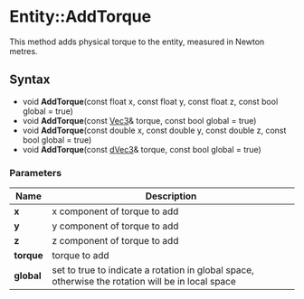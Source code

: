 # Entity::AddTorque #
This method adds physical torque to the entity, measured in Newton metres.

## Syntax ##
- void **AddTorque**(const float x, const float y, const float z, const bool global = true)
- void **AddTorque**(const [Vec3](CPP_Vec3.md)& torque, const bool global = true)
- void **AddTorque**(const double x, const double y, const double z, const bool global = true)
- void **AddTorque**(const [dVec3](CPP_dVec3.md)& torque, const bool global = true)

### Parameters ###
| Name | Description |
| - | - |
| **x** | x component of torque to add |
| **y** | y component of torque to add |
| **z** | z component of torque to add |
| **torque** | torque to add |
| **global** | set to true to indicate a rotation in global space, otherwise the rotation will be in local space |
